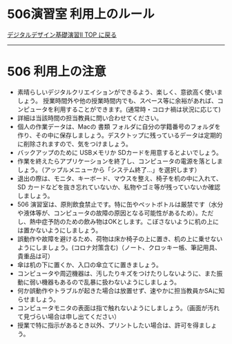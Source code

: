 # 506演習室 利用上のルール

[デジタルデザイン基礎演習II TOP に戻る](./index.md)

---
# 506 利用上の注意

- 素晴らしいデジタルクリエイションができるよう、楽しく、意欲高く使いましょう。 授業時間外や他の授業時間内でも、スペース等に余裕があれば、コンピュータを利用することができます。(通常時・コロナ禍は状況に応じて)
- 詳細は当該時間の担当教員に問い合わせてください。
- 個人の作業データは、Macの 書類 フォルダに自分の学籍番号のフォルダを作り、その中に保存しましょう。デスクトップに残っているデータは定期的に削除されますので、気をつけましょう。
- バックアップのために USBメモリか SDカードを用意するとよいでしょう。
- 作業を終えたらアプリケーションを終了し、コンピュータの電源を落としましょう。（アップルメニューから「システム終了...」を選択します）
- 退出の際は、モニタ、キーボード、マウスを整え、椅子を机の中に入れて、SD カードなどを抜き忘れていないか、私物やゴミ等が残っていないか確認しましょう。
- 506 演習室は、原則飲食禁止です。特に缶やペットボトルは厳禁です（水分や液体等が、コンピュータの故障の原因となる可能性があるため）。ただし、熱中症予防のための飲み物はOKとします。こぼさないように机の上には置かないようにしましょう。
- 誤動作や故障を避けるため、荷物は床か椅子の上に置き、机の上に乗せないようにしましょう。(コロナ対策含む)（ノート、クロッキー帳、筆記用具、貴重品は可）
- 傘は机の下に置くか、入口の傘立てに置きましょう。
- コンピュータや周辺機器は、汚したりキズをつけたりしないように、また振動に弱い機器もあるので乱暴に扱わないようにしましょう。
- 何か誤動作やトラブルが起きた場合は放置せず、速やかに担当教員かSAに知らせましょう。
- コンピュータモニタの表面は指で触れないようにしましょう。（画面が汚れて見づらい場合は申し出てください）
- 授業で特に指示があるとき以外、プリントしたい場合は、許可を得ましょう。